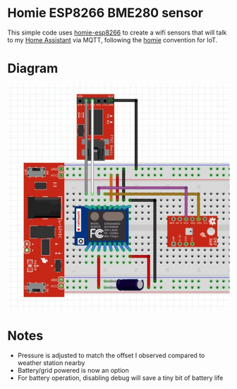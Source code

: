 # Homie ESP8266 BME280 sensor

This simple code uses
[homie-esp8266](https://github.com/marvinroger/homie-esp8266) to create a wifi
sensors that will talk to my [Home Assistant](https://home-assistant.io/) via
MQTT, following the [homie](https://github.com/marvinroger/homie/tree/master)
convention for IoT.

# Diagram

![diagram](https://raw.githubusercontent.com/bleader/homie-esp8266-bme280/master/diagram/bme280.jpg)

# Notes

- Pressure is adjusted to match the offset I observed compared to weather
  station nearby
- Battery/grid powered is now an option
- For battery operation, disabling debug will save a tiny bit of battery life

